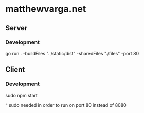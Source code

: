 # matthewvarga.net

## Server

### Development

go run . -buildFiles "../static/dist" -sharedFiles "./files" -port 80

## Client

### Development

sudo npm start

^ sudo needed in order to run on port 80 instead of 8080
